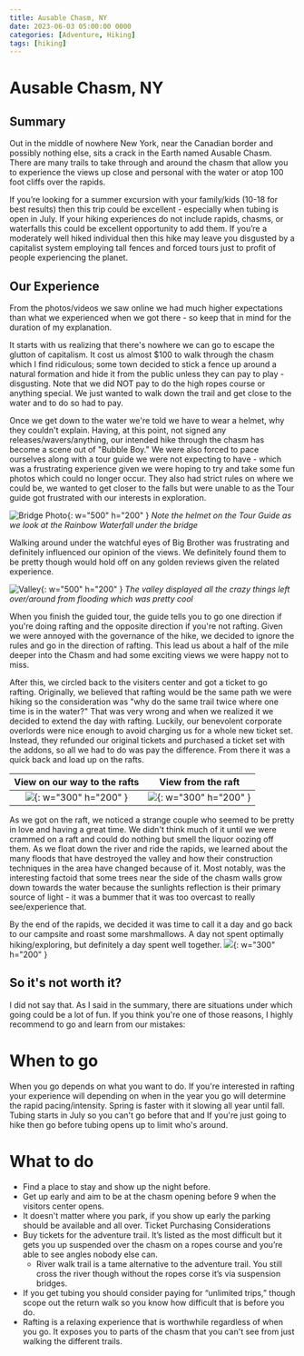 ```yaml
---
title: Ausable Chasm, NY
date: 2023-06-03 05:00:00 0000
categories: [Adventure, Hiking]
tags: [hiking]
---
```



# Ausable Chasm, NY

## Summary  
Out in the middle of nowhere New York, near the Canadian border and possibly nothing else, sits a crack in the Earth named Ausable Chasm. There are many trails to take through and around the chasm that allow you to experience the views up close and personal with the water or atop 100 foot cliffs over the rapids. 

If you’re looking for a summer excursion with your family/kids (10-18 for best results) then this trip could be excellent - especially when tubing is open in July. If your hiking experiences do not include rapids, chasms, or waterfalls this could be excellent opportunity to add them. If you’re a moderately well hiked individual then this hike may leave you disgusted by a capitalist system employing tall fences and forced tours just to profit of people experiencing the planet. 

## Our Experience 
From the photos/videos we saw online we had much higher expectations than what we experienced when we got there - so keep that in mind for the duration of my explanation. 

It starts with us realizing that there's nowhere we can go to escape the glutton of capitalism. It cost us almost $100 to walk through the chasm which I find ridiculous; some town decided to stick a fence up around a natural formation and hide it from the public unless they can pay to play - disgusting. Note that we did NOT pay to do the high ropes course or anything special. We just wanted to walk down the trail and get close to the water and to do so had to pay. 

Once we get down to the water we're told we have to wear a helmet, why they couldn't explain. Having, at this point, not signed any releases/wavers/anything, our intended hike through the chasm has become a scene out of "Bubble Boy." We were also forced to pace ourselves along with a tour guide we were not expecting to have - which was a frustrating experience given we were hoping to try and take some fun photos which could no longer occur. They also had strict rules on where we could be, we wanted to get closer to the falls but were unable to as the Tour guide got frustrated with our interests in exploration. 

![Bridge Photo](/assets/photos/adventure-posts/2023-06-03-bridge.jpeg){: w="500" h="200" }
*Note the helmet on the Tour Guide as we look at the Rainbow Waterfall under the bridge* 

Walking around under the watchful eyes of Big Brother was frustrating and definitely influenced our opinion of the views. We definitely found them to be pretty though would hold off on any golden reviews given the related experience. 

![Valley](/assets/photos/adventure-posts/2023-06-03-valley.jpeg){: w="500" h="200" }
*The valley displayed all the crazy things left over/around from flooding which was pretty cool* 

When you finish the guided tour, the guide tells you to go one direction if you're doing rafting and the opposite direction if you're not rafting. Given we were annoyed with the governance of the hike, we decided to ignore the rules and go in the direction of rafting. This lead us about a half of the mile deeper into the Chasm and had some exciting views we were happy not to miss. 

After this, we circled back to the visiters center and got a ticket to go rafting. Originally, we believed that rafting would be the same path we were hiking so the consideration was "why do the same trail twice where one time is in the water?" That was very wrong and when we realized it we decided to extend the day with rafting. Luckily, our benevolent corporate overlords were nice enough to avoid charging us for a whole new ticket set. Instead, they refunded our original tickets and purchased a ticket set with the addons, so all we had to do was pay the difference. From there it was a quick back and load up on the rafts. 



View on our way to the rafts           |  View from the raft
:-------------------------:|:-------------------------:
![](/assets/photos/adventure-posts/2023-06-03-valley2.jpeg){: w="300" h="200" }  |  ![](/assets/photos/adventure-posts/2023-06-03-raft.jpeg){: w="300" h="200" }


As we got on the raft, we noticed a strange couple who seemed to be pretty in love and having a great time. We didn't think much of it until we were crammed on a raft and could do nothing but smell the liquor oozing off them. As we float down the river and ride the rapids, we learned about the many floods that have destroyed the valley and how their construction techniques in the area have changed because of it. Most notably, was the interesting factoid that some trees near the side of the chasm walls grow down towards the water because the sunlights reflection is their primary source of light - it was a bummer that it was too overcast to really see/experience that. 

By the end of the rapids, we decided it was time to call it a day and go back to our campsite and roast some marshmallows. A day not spent optimally hiking/exploring, but definitely a day spent well together. 
![](/assets/photos/adventure-posts/2023-06-03-camping.jpeg){: w="300" h="200" }

## So it's not worth it? 
I did not say that. As I said in the summary, there are situations under which going could be a lot of fun. If you think you're one of those reasons, I highly recommend to go and learn from our mistakes: 

# When to go 
When you go depends on what you want to do. If you're interested in rafting your experience will depending on when in the year you go will determine the rapid pacing/intensity. Spring is faster with it slowing all year until fall. Tubing starts in July so you can't go before that and If you're just going to hike then go before tubing opens up to limit who's around. 

# What to do
* Find a place to stay and show up the night before.
* Get up early and aim to be at the chasm opening before 9 when the visitors center opens. 
* It doesn't matter where you park, if you show up early the parking should be available and all over. 
Ticket Purchasing Considerations 
* Buy tickets for the adventure trail. It’s listed as the most difficult but it gets you up suspended over the chasm on a ropes course and you’re able to see angles nobody else can. 
  * River walk trail is a tame alternative to the adventure trail. You still cross the river though without the ropes corse it’s via suspension bridges. 
* If you get tubing you should consider paying for “unlimited trips,” though scope out the return walk so you know how difficult that is before you do.
* Rafting is a relaxing experience that is worthwhile regardless of when you go. It exposes you to parts of the chasm that you can't see from just walking the different trails. 


